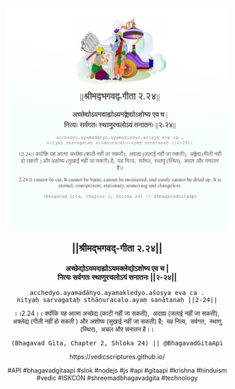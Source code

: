 <img src="../../asset/BG_2_24.png"/>
<center><h2>||श्रीमद्‍भगवद्‍-गीता २.२४||</h2>
<h3>अच्छेद्योऽयमदाह्योऽयमक्लेद्योऽशोष्य एव च |<br/>नित्यः सर्वगतः स्थाणुरचलोऽयं सनातनः ||२-२४||</h3>
<pre>acchedyo.ayamadāhyo.ayamakledyo.aśoṣya eva ca .<br/>nityaḥ sarvagataḥ sthāṇuracalo.ayaṃ sanātanaḥ ||2-24||</pre>
<p>।।2.24।। क्योंकि यह आत्मा अच्छेद्य (काटी नहीं जा सकती),  अदाह्य (जलाई नहीं जा सकती),  अक्लेद्य (गीली नहीं हो सकती ) और अशोष्य (सुखाई नहीं जा सकती) है;  यह नित्य,  सर्वगत,  स्थाणु (स्थिर),  अचल और सनातन है।।</p>
<pre>(Bhagavad Gita, Chapter 2, Shloka 24) || @BhagavadGitaApi</pre><p>https://vedicscriptures.github.io/</p><p>#API #bhagavadgitaapi #slok #nodejs #js #api #gitaapi #krishna #hinduism #vedic #ISKCON #shreemadbhagavadgita #technology</p></center>